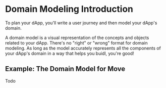 # Domain Modeling Introduction

To plan your dApp, you'll write a user journey and then model your dApp's domain. 

A domain model is a visual representation of the concepts and objects related to your dApp. There's no "right" or "wrong" format for domain modeling. As long as the model accurately represents all the components of your dApp's domain in a way that helps you buidl, you're good!

## Example: The Domain Model for Move

Todo